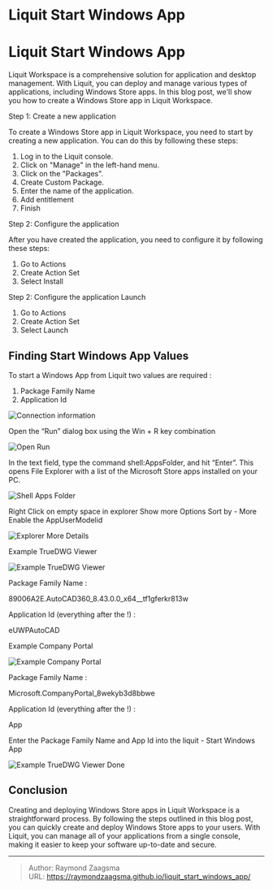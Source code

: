 # Liquit Start Windows App


<!--more-->

# Liquit Start Windows App

Liquit Workspace is a comprehensive solution for application and desktop management. With Liquit, you can deploy and manage various types of applications, including Windows Store apps. In this blog post, we'll show you how to create a Windows Store app in Liquit Workspace.

Step 1: Create a new application

To create a Windows Store app in Liquit Workspace, you need to start by creating a new application. You can do this by following these steps:

1. Log in to the Liquit console.
2. Click on "Manage" in the left-hand menu.
3. Click on the "Packages".
4. Create Custom Package.
5. Enter the name of the application.
6. Add entitlement
7. Finish

Step 2: Configure the application

After you have created the application, you need to configure it by following these steps:

1. Go to Actions
2. Create Action Set
3. Select Install

Step 2: Configure the application Launch

1. Go to Actions
2. Create Action Set
3. Select Launch

## Finding Start Windows App Values

To start a Windows App from Liquit two values are required :

1. Package Family Name
2. Application Id

![Connection information](/images/Liquit_Start_Windows_App.png)

Open the “Run” dialog box using the Win + R key combination

![Open Run](/images/Liquit_Start_Windows_App_open_run.png)

In the text field, type the command shell:AppsFolder, and hit “Enter”. This opens File Explorer with a list of the Microsoft Store apps installed on your PC.

![Shell Apps Folder](/images/Liquit_Start_Windows_App_shell_apps_folder.png)

Right Click on empty space in explorer
Show more Options
Sort by - More
Enable the AppUserModelid 

![Explorer More Details](/images/Liquit_Start_Windows_App_Explorer_More_Details.png)

Example TrueDWG Viewer

![Example TrueDWG Viewer](/images/Liquit_Start_Windows_App_TrueDWG.png)

Package Family Name : 

89006A2E.AutoCAD360_8.43.0.0_x64__tf1gferkr813w

Application Id (everything after the !) : 

eUWPAutoCAD

Example Company Portal

![Example Company Portal](/images/Liquit_Start_Windows_App_Company_Portal.png)

Package Family Name : 

Microsoft.CompanyPortal_8wekyb3d8bbwe

Application Id (everything after the !) : 

App

Enter the Package Family Name and App Id into the liquit - Start Windows App

![Example TrueDWG Viewer Done](/images/Liquit_Start_Windows_App_TrueDWG_Done.png)


## Conclusion

Creating and deploying Windows Store apps in Liquit Workspace is a straightforward process. By following the steps outlined in this blog post, you can quickly create and deploy Windows Store apps to your users. With Liquit, you can manage all of your applications from a single console, making it easier to keep your software up-to-date and secure.

---

> Author: Raymond Zaagsma  
> URL: https://raymondzaagsma.github.io/liquit_start_windows_app/  

